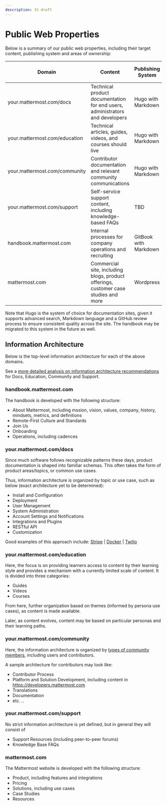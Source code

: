 ```yaml
---
description: 1% draft
---
```


# Public Web Properties

Below is a summary of our public web properties, including their target content, publishing system and areas of ownership:

Domain | Content | Publishing System | Content Owner | Quality Control Owner
--- | --- | --- | --- | ---
your.mattermost.com/docs | Technical product documentation for end users, administrators and developers | Hugo with Markdown | [Justine Geffen](http://github.com/justinegeffen) | [Justine Geffen](http://github.com/justinegeffen) and [Amy Blais](http://github.com/amyblais)
your.mattermost.com/education | Technical articles, guides, videos, and courses should live | Hugo with Markdown | [Jeff Wayman](http://github.com/jwayman) | [Jeff Wayman](http://github.com/jwayman)
your.mattermost.com/community | Contributor documentation and relevant community communications | Hugo with Markdown | [Joram Wilander](http://github.com/jwilander) | [Joram Wilander](http://github.com/jwilander)
your.mattermost.com/support | Self-service support content, including knowledge-based FAQs | TBD | Craig Willis | Craig Willis
handbook.mattermost.com | Internal processes for company operations and recruiting | GitBook with Markdown | [Jason Blais](http://github.com/jasonblais) | [Justine Geffen](http://github.com/justinegeffen) and [Amy Blais](http://github.com/amyblais)
mattermost.com | Commercial site, including blogs, product offerings, customer case studies and more | Wordpress | Zach Trayner | Lauren Nguyen

Note that Hugo is the system of choice for documentation sites, given it supports advanced search, Markdown language and a GitHub review process to ensure consistent quality across the site. The handbook may be migrated to this system in the future as well.

## Information Architecture

Below is the top-level information architecture for each of the above domains.

See a [more detailed analysis on information architecture recommendations](https://docs.google.com/document/d/1CaRpCo0Aic-bDIKGtIA5mbtaH7JarCH-3v7rP-SBFHk/edit#) for Docs, Education, Community and Support.

### handbook.mattermost.com

The handbook is developed with the following structure:

 - About Mattermost, including mssion, vision, values, company, history, mindsets, metrics, and definitions
 - Remote-First Culture and Standards
 - Join Us
 - Onboarding
 - Operations, including cadences

### your.mattermost.com/docs

Since much software follows recognizable patterns these days, product documentation is shaped into familiar schemas. This often takes the form of product areas/topics, or common use cases.

Thus, information architecture is organized by topic or use case, such as below (exact architecture yet to be determined):

 - Install and Configuration
 - Deployment
 - User Management
 - System Administration
 - Account Settings and Notifications
 - Integrations and Plugins
 - RESTful API
 - Customization

Good examples of this approach include: [Stripe](https://stripe.com/docs) | [Docker](https://docs.docker.com/) | [Twilio](https://www.twilio.com/docs)

### your.mattermost.com/education

Here, the focus is on providing learners access to content by their learning style and provides a mechanism with a currently limited scale of content. It is divided into three categories:

 - Guides
 - Videos
 - Courses

From here, further organization based on themes (informed by persona use cases), as content is made available.

Later, as content evolves, content may be based on particular personas and their learning paths.

### your.mattermost.com/community

Here, the information architecture is organized by [types of community members](https://docs.mattermost.com/process/community-overview.html), including users and contributors.

A sample architecture for contributors may look like:

 - Contributor Process
 - Platform and Solution Development, including content in https://developers.mattermost.com
 - Translations
 - Documentation
 - etc. ..

### your.mattermost.com/support

No strict information architecture is yet defined, but in general they will consist of

 - Support Resources (including peer-to-peer forums)
 - Knowledge Base FAQs

### mattermost.com

The Mattermost website is developed with the following structure:

 - Product, including features and integrations
 - Pricing
 - Solutions, including use cases
 - Case Studies
 - Resources
